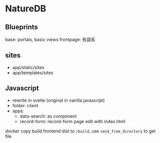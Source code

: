 # NatureDB 

## Blueprints
base: portals, basic views
frontpage: 有語系


## sites

- app/static/sites
- app/templates/sites

## Javascript

- rewrite in svelte (original in vanilla javascript)
- folder: client
- apps:
  - data-search: as component
  - record-form: record-form page edit with index.html

docker copy build frontend dist to `/build`, use `send_from_directory` to get file
